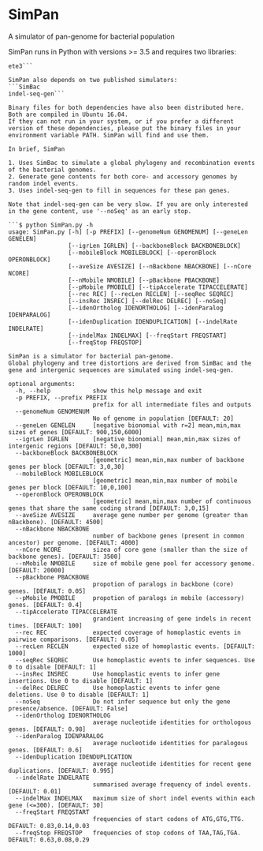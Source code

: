 # SimPan
A simulator of pan-genome for bacterial population

SimPan runs in Python with versions >= 3.5 and requires two libraries:
```numpy
ete3```

SimPan also depends on two published simulators:
```SimBac
indel-seq-gen```

Binary files for both dependencies have also been distributed here. Both are compiled in Ubuntu 16.04. 
If they can not run in your system, or if you prefer a different version of these dependencies, please put the binary files in your environment variable PATH. SimPan will find and use them. 

In brief, SimPan 

1. Uses SimBac to simulate a global phylogeny and recombination events of the bacterial genomes.
2. Generate gene contents for both core- and accessory genomes by random indel events. 
3. Uses indel-seq-gen to fill in sequences for these pan genes. 

Note that indel-seq-gen can be very slow. If you are only interested in the gene content, use '--noSeq' as an early stop. 

```$ python SimPan.py -h
usage: SimPan.py [-h] [-p PREFIX] [--genomeNum GENOMENUM] [--geneLen GENELEN]
                 [--igrLen IGRLEN] [--backboneBlock BACKBONEBLOCK]
                 [--mobileBlock MOBILEBLOCK] [--operonBlock OPERONBLOCK]
                 [--aveSize AVESIZE] [--nBackbone NBACKBONE] [--nCore NCORE]
                 [--nMobile NMOBILE] [--pBackbone PBACKBONE]
                 [--pMobile PMOBILE] [--tipAccelerate TIPACCELERATE]
                 [--rec REC] [--recLen RECLEN] [--seqRec SEQREC]
                 [--insRec INSREC] [--delRec DELREC] [--noSeq]
                 [--idenOrtholog IDENORTHOLOG] [--idenParalog IDENPARALOG]
                 [--idenDuplication IDENDUPLICATION] [--indelRate INDELRATE]
                 [--indelMax INDELMAX] [--freqStart FREQSTART]
                 [--freqStop FREQSTOP]

SimPan is a simulator for bacterial pan-genome.
Global phylogeny and tree distortions are derived from SimBac and the gene and intergenic sequences are simulated using indel-seq-gen.

optional arguments:
  -h, --help            show this help message and exit
  -p PREFIX, --prefix PREFIX
                        prefix for all intermediate files and outputs
  --genomeNum GENOMENUM
                        No of genome in population [DEFAULT: 20]
  --geneLen GENELEN     [negative bionomial with r=2] mean,min,max sizes of genes [DEFAULT: 900,150,6000]
  --igrLen IGRLEN       [negative bionomial] mean,min,max sizes of intergenic regions [DEFAULT: 50,0,300]
  --backboneBlock BACKBONEBLOCK
                        [geometric] mean,min,max number of backbone genes per block [DEFAULT: 3,0,30]
  --mobileBlock MOBILEBLOCK
                        [geometric] mean,min,max number of mobile genes per block [DEFAULT: 10,0,100]
  --operonBlock OPERONBLOCK
                        [geometric] mean,min,max number of continuous genes that share the same coding strand [DEFAULT: 3,0,15]
  --aveSize AVESIZE     average gene number per genome (greater than nBackbone). [DEFAULT: 4500]
  --nBackbone NBACKBONE
                        number of backbone genes (present in common ancestor) per genome. [DEFAULT: 4000]
  --nCore NCORE         sizea of core gene (smaller than the size of backbone genes). [DEFAULT: 3500]
  --nMobile NMOBILE     size of mobile gene pool for accessory genome. [DEFAULT: 20000]
  --pBackbone PBACKBONE
                        propotion of paralogs in backbone (core) genes. [DEFAULT: 0.05]
  --pMobile PMOBILE     propotion of paralogs in mobile (accessory) genes. [DEFAULT: 0.4]
  --tipAccelerate TIPACCELERATE
                        grandient increasing of gene indels in recent times. [DEFAULT: 100]
  --rec REC             expected coverage of homoplastic events in pairwise comparisons. [DEFAULT: 0.05]
  --recLen RECLEN       expected size of homoplastic events. [DEFAULT: 1000]
  --seqRec SEQREC       Use homoplastic events to infer sequences. Use 0 to disable [DEFAULT: 1]
  --insRec INSREC       Use homoplastic events to infer gene insertions. Use 0 to disable [DEFAULT: 1]
  --delRec DELREC       Use homoplastic events to infer gene deletions. Use 0 to disable [DEFAULT: 1]
  --noSeq               Do not infer sequence but only the gene presence/absence. [DEFAULT: False]
  --idenOrtholog IDENORTHOLOG
                        average nucleotide identities for orthologous genes. [DEFAULT: 0.98]
  --idenParalog IDENPARALOG
                        average nucleotide identities for paralogous genes. [DEFAULT: 0.6]
  --idenDuplication IDENDUPLICATION
                        average nucleotide identities for recent gene duplications. [DEFAULT: 0.995]
  --indelRate INDELRATE
                        summarised average frequency of indel events. [DEFAULT: 0.01]
  --indelMax INDELMAX   maximum size of short indel events within each gene (<=300). [DEFAULT: 30]
  --freqStart FREQSTART
                        frequencies of start codons of ATG,GTG,TTG. DEFAULT: 0.83,0.14,0.03
  --freqStop FREQSTOP   frequencies of stop codons of TAA,TAG,TGA. DEFAULT: 0.63,0.08,0.29
```
